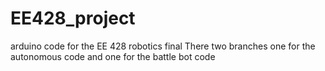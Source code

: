 # EE428_project
arduino code for the EE 428 robotics final
There two branches one for the autonomous code and one for the battle bot code
